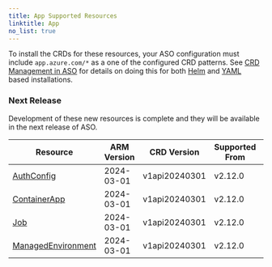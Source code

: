 ```yaml
---
title: App Supported Resources
linktitle: App
no_list: true
---
```

To install the CRDs for these resources, your ASO configuration must include `app.azure.com/*` as a one of the configured CRD patterns. See [CRD Management in ASO](https://azure.github.io/azure-service-operator/guide/crd-management/) for details on doing this for both [Helm](https://azure.github.io/azure-service-operator/guide/crd-management/#helm) and [YAML](https://azure.github.io/azure-service-operator/guide/crd-management/#yaml) based installations.

### Next Release

Development of these new resources is complete and they will be available in the next release of ASO.

| Resource                                                                                                                                         | ARM Version | CRD Version   | Supported From | Sample                                                                                                                               |
|--------------------------------------------------------------------------------------------------------------------------------------------------|-------------|---------------|----------------|--------------------------------------------------------------------------------------------------------------------------------------|
| [AuthConfig](https://azure.github.io/azure-service-operator/reference/app/v1api20240301/#app.azure.com/v1api20240301.AuthConfig)                 | 2024-03-01  | v1api20240301 | v2.12.0        | [View](https://github.com/Azure/azure-service-operator/tree/main/v2/samples/app/v1api20240301/v1api20240301_authconfig.yaml)         |
| [ContainerApp](https://azure.github.io/azure-service-operator/reference/app/v1api20240301/#app.azure.com/v1api20240301.ContainerApp)             | 2024-03-01  | v1api20240301 | v2.12.0        | [View](https://github.com/Azure/azure-service-operator/tree/main/v2/samples/app/v1api20240301/v1api20240301_containerapp.yaml)       |
| [Job](https://azure.github.io/azure-service-operator/reference/app/v1api20240301/#app.azure.com/v1api20240301.Job)                               | 2024-03-01  | v1api20240301 | v2.12.0        | [View](https://github.com/Azure/azure-service-operator/tree/main/v2/samples/app/v1api20240301/v1api20240301_job.yaml)                |
| [ManagedEnvironment](https://azure.github.io/azure-service-operator/reference/app/v1api20240301/#app.azure.com/v1api20240301.ManagedEnvironment) | 2024-03-01  | v1api20240301 | v2.12.0        | [View](https://github.com/Azure/azure-service-operator/tree/main/v2/samples/app/v1api20240301/v1api20240301_managedenvironment.yaml) |

